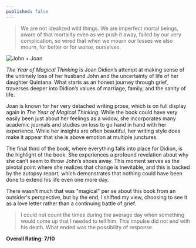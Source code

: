 ```yaml
---
published: false
---
```


> We are not idealized wild things. We are imperfect mortal beings, aware of that mortality even as we push it away, failed by our very complication, so wired that when we mourn our losses we also mourn, for better or for worse, ourselves.

![John + Joan](https://i.guim.co.uk/img/media/eead8eb89ffa899b0c200c54cb6eaa30df55da07/0_37_3000_1801/master/3000.jpg?width=620&dpr=2&s=none)

_The Year of Magical Thinking_ is Joan Didion’s attempt at making sense of the untimely loss of her husband John and the uncertainty of life of her daughter Quintana. What starts as an honest journey through grief, traverses deeper into Didion’s values of marriage, family, and the sanity of life.

Joan is known for her very detached writing prose, which is on full display again in _The Year of Magical Thinking_. While the book could have very easily been just about her feelings as a widow, she incorporates many academic journals and studies on loss to go hand in hand with her experience. While her insights are often beautiful, her writing style does make it appear that she is above emotion at multiple junctures.

The final third of the book, where everything falls into place for Didion, is the highlight of the book. She experiences a profound revelation about why she can’t seem to throw John’s shoes away. This moment serves as the pivotal point where she realizes that change is inevitable, and this is backed by the autopsy report, which demonstrates that nothing could have been done to extend his life even one more day.

There wasn't much that was "magical" per se about this book from an outsider's perspective, but by the end, I shifted my view, choosing to see it as a love letter rather than a continuing battle of grief.

> I could not count the times during the average day when something would come up that I needed to tell him. This impulse did not end with his death. What ended was the possibility of response.

**Overall Rating: 7/10**